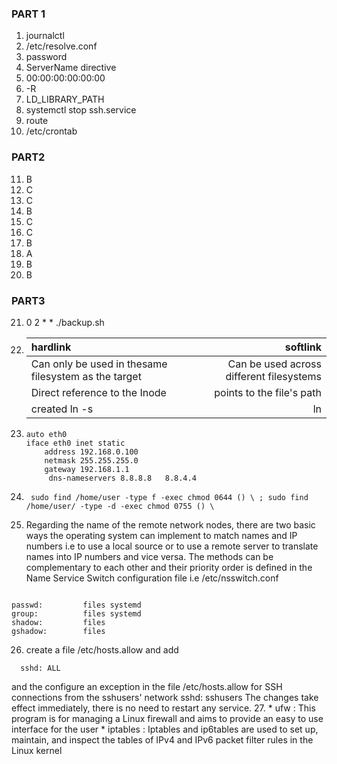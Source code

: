 ### PART 1
1. journalctl
2. /etc/resolve.conf
3. password
4. ServerName directive
5. 00:00:00:00:00:00
6. -R
7. LD_LIBRARY_PATH
8. systemctl stop ssh.service
9. route 
10. /etc/crontab

 ### PART2
11. B
12. C
13. C
14. B
15. C
16. C
17. B
18. A
19. B
20. B
### PART3
21. 0 2 * *  ./backup.sh
 22. |hardlink | softlink |
     |:-----| ------: |
     | Can only be used in thesame filesystem as the target|Can be used across different filesystems |
     | Direct reference to the Inode | points to the file's path |
     | created ln -s | ln |
23. ```
    auto eth0
    iface eth0 inet static
        address 192.168.0.100
        netmask 255.255.255.0
        gateway 192.168.1.1
         dns-nameservers 8.8.8.8   8.8.4.4 
24. ```
     sudo find /home/user -type f -exec chmod 0644 () \ ; sudo find /home/user/ -type -d -exec chmod 0755 () \
    ```
25. Regarding the name of the remote network nodes, there are two basic ways the operating system
can implement to match names and IP numbers i.e to use a local source or to use a remote server to
translate names into IP numbers and vice versa. The methods can be complementary to each
other and their priority order is defined in the Name Service Switch configuration file i.e /etc/nsswitch.conf
```

passwd:         files systemd
group:          files systemd
shadow:         files
gshadow:        files

```
26. create a file /etc/hosts.allow and add
  ```
    sshd: ALL
  ```
and the configure an exception in the file /etc/hosts.allow for SSH connections from the
sshusers' network
sshd: sshusers
The changes take effect immediately, there is no need to restart any service. 
27. * ufw :  This  program  is  for managing a Linux firewall and aims to provide an
       easy to use interface for the user
    * iptables : Iptables and ip6tables are used to set up, maintain,  and  inspect  the
       tables  of IPv4 and IPv6 packet filter rules in the Linux kernel
